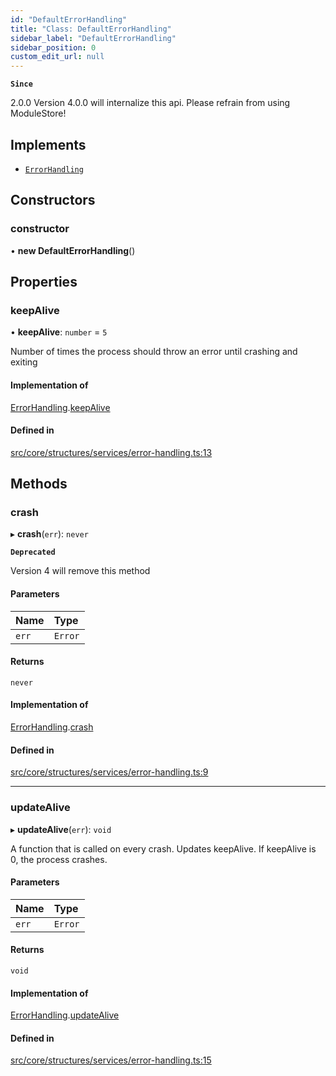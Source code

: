```yaml
---
id: "DefaultErrorHandling"
title: "Class: DefaultErrorHandling"
sidebar_label: "DefaultErrorHandling"
sidebar_position: 0
custom_edit_url: null
---
```


**`Since`**

2.0.0
Version 4.0.0 will internalize this api. Please refrain from using ModuleStore!

## Implements

- [`ErrorHandling`](../interfaces/ErrorHandling.md)

## Constructors

### constructor

• **new DefaultErrorHandling**()

## Properties

### keepAlive

• **keepAlive**: `number` = `5`

Number of times the process should throw an error until crashing and exiting

#### Implementation of

[ErrorHandling](../interfaces/ErrorHandling.md).[keepAlive](../interfaces/ErrorHandling.md#keepalive)

#### Defined in

[src/core/structures/services/error-handling.ts:13](https://github.com/sern-handler/handler/blob/81cdde2/src/core/structures/services/error-handling.ts#L13)

## Methods

### crash

▸ **crash**(`err`): `never`

**`Deprecated`**

Version 4 will remove this method

#### Parameters

| Name | Type |
| :------ | :------ |
| `err` | `Error` |

#### Returns

`never`

#### Implementation of

[ErrorHandling](../interfaces/ErrorHandling.md).[crash](../interfaces/ErrorHandling.md#crash)

#### Defined in

[src/core/structures/services/error-handling.ts:9](https://github.com/sern-handler/handler/blob/81cdde2/src/core/structures/services/error-handling.ts#L9)

___

### updateAlive

▸ **updateAlive**(`err`): `void`

A function that is called on every crash. Updates keepAlive.
If keepAlive is 0, the process crashes.

#### Parameters

| Name | Type |
| :------ | :------ |
| `err` | `Error` |

#### Returns

`void`

#### Implementation of

[ErrorHandling](../interfaces/ErrorHandling.md).[updateAlive](../interfaces/ErrorHandling.md#updatealive)

#### Defined in

[src/core/structures/services/error-handling.ts:15](https://github.com/sern-handler/handler/blob/81cdde2/src/core/structures/services/error-handling.ts#L15)
